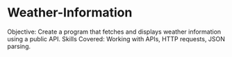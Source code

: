# Weather-Information
Objective: Create a program that fetches and displays weather information using a public API. Skills Covered: Working with APIs, HTTP requests, JSON parsing.
